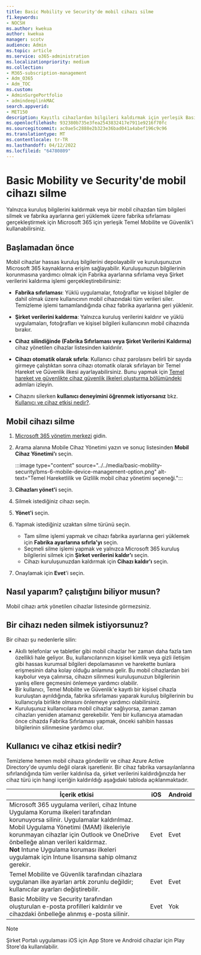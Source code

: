 ```yaml
---
title: Basic Mobility ve Security'de mobil cihazı silme
f1.keywords:
- NOCSH
ms.author: kwekua
author: kwekua
manager: scotv
audience: Admin
ms.topic: article
ms.service: o365-administration
ms.localizationpriority: medium
ms.collection:
- M365-subscription-management
- Adm_O365
- Adm_TOC
ms.custom:
- AdminSurgePortfolio
- admindeeplinkMAC
search.appverid:
- MET150
description: Kayıtlı cihazlardan bilgileri kaldırmak için yerleşik Basic Mobility ve Security'yi kullanın.
ms.openlocfilehash: 932380b735e3fea2543832417e7911e9216f70fc
ms.sourcegitcommit: ac0ae5c2888e2b323e36bad041a4abef196c9c96
ms.translationtype: MT
ms.contentlocale: tr-TR
ms.lasthandoff: 04/12/2022
ms.locfileid: "64780809"
---
```

# <a name="wipe-a-mobile-device-in-basic-mobility-and-security"></a>Basic Mobility ve Security'de mobil cihazı silme

Yalnızca kuruluş bilgilerini kaldırmak veya bir mobil cihazdan tüm bilgileri silmek ve fabrika ayarlarına geri yüklemek üzere fabrika sıfırlaması gerçekleştirmek için Microsoft 365 için yerleşik Temel Mobilite ve Güvenlik'i kullanabilirsiniz.

## <a name="before-you-begin"></a>Başlamadan önce

Mobil cihazlar hassas kuruluş bilgilerini depolayabilir ve kuruluşunuzun Microsoft 365 kaynaklarına erişim sağlayabilir. Kuruluşunuzun bilgilerinin korunmasına yardımcı olmak için Fabrika ayarlarına sıfırlama veya Şirket verilerini kaldırma işlemi gerçekleştirebilirsiniz:

- **Fabrika sıfırlaması**: Yüklü uygulamalar, fotoğraflar ve kişisel bilgiler de dahil olmak üzere kullanıcının mobil cihazındaki tüm verileri siler. Temizleme işlemi tamamlandığında cihaz fabrika ayarlarına geri yüklenir.

- **Şirket verilerini kaldırma**: Yalnızca kuruluş verilerini kaldırır ve yüklü uygulamaları, fotoğrafları ve kişisel bilgileri kullanıcının mobil cihazında bırakır.

- **Cihaz silindiğinde (Fabrika Sıfırlaması veya Şirket Verilerini Kaldırma)** cihaz yönetilen cihazlar listesinden kaldırılır.

- **Cihazı otomatik olarak sıfırla**: Kullanıcı cihaz parolasını belirli bir sayıda girmeye çalıştıktan sonra cihazı otomatik olarak sıfırlayan bir Temel Hareket ve Güvenlik ilkesi ayarlayabilirsiniz. Bunu yapmak için [Temel hareket ve güvenlikte cihaz güvenlik ilkeleri oluşturma bölümündeki](create-device-security-policies.md) adımları izleyin.

- Cihazını silerken **kullanıcı deneyimini öğrenmek istiyorsanız** bkz. [Kullanıcı ve cihaz etkisi nedir?](#whats-the-user-and-device-impact).

## <a name="wipe-a-mobile-device"></a>Mobil cihazı silme

1. [Microsoft 365 yönetim merkezi](../../admin/admin-overview/about-the-admin-center.md) gidin.

2. Arama alanına Mobile Cihaz Yönetimi yazın ve sonuç listesinden **Mobil Cihaz Yönetimi'ı** seçin.

    :::image type="content" source="../../media/basic-mobility-security/bms-6-mobile-device-management-option.png" alt-text="Temel Hareketlilik ve Gizlilik mobil cihaz yönetimi seçeneği.":::

3. **Cihazları yönet'i** seçin.

4. Silmek istediğiniz cihazı seçin.

5. **Yönet'i** seçin.

6. Yapmak istediğiniz uzaktan silme türünü seçin.

    - Tam silme işlemi yapmak ve cihazı fabrika ayarlarına geri yüklemek için **Fabrika ayarlarına sıfırla'yı** seçin.
    - Seçmeli silme işlemi yapmak ve yalnızca Microsoft 365 kuruluş bilgilerini silmek için **Şirket verilerini kaldır'ı** seçin.
    - Cihazı kuruluşunuzdan kaldırmak için **Cihazı kaldır'ı** seçin.

7. Onaylamak için **Evet**'i seçin.

## <a name="how-do-i-know-it-worked"></a>Nasıl yaparım? çalıştığını biliyor musun?

Mobil cihazı artık yönetilen cihazlar listesinde görmezsiniz.

## <a name="why-would-you-want-to-wipe-a-device"></a>Bir cihazı neden silmek istiyorsunuz?

Bir cihazı şu nedenlerle silin:

- Akıllı telefonlar ve tabletler gibi mobil cihazlar her zaman daha fazla tam özellikli hale geliyor. Bu, kullanıcılarınızın kişisel kimlik veya gizli iletişim gibi hassas kurumsal bilgileri depolamasının ve harekette bunlara erişmesinin daha kolay olduğu anlamına gelir. Bu mobil cihazlardan biri kaybolur veya çalınırsa, cihazın silinmesi kuruluşunuzun bilgilerinin yanlış ellere geçmesini önlemeye yardımcı olabilir.
- Bir kullanıcı, Temel Mobilite ve Güvenlik'e kayıtlı bir kişisel cihazla kuruluştan ayrıldığında, fabrika sıfırlaması yaparak kuruluş bilgilerinin bu kullanıcıyla birlikte olmasını önlemeye yardımcı olabilirsiniz.
- Kuruluşunuz kullanıcılara mobil cihazlar sağlıyorsa, zaman zaman cihazları yeniden atamanız gerekebilir. Yeni bir kullanıcıya atamadan önce cihazda Fabrika Sıfırlaması yapmak, önceki sahibin hassas bilgilerinin silinmesine yardımcı olur.

## <a name="whats-the-user-and-device-impact"></a>Kullanıcı ve cihaz etkisi nedir?

Temizleme hemen mobil cihaza gönderilir ve cihaz Azure Active Directory'de uyumlu değil olarak işaretlenir. Bir cihaz fabrika varsayılanlarına sıfırlandığında tüm veriler kaldırılsa da, şirket verilerini kaldırdığınızda her cihaz türü için hangi içeriğin kaldırıldığı aşağıdaki tabloda açıklanmaktadır.

|İçerik etkisi|iOS|Android|
|---|---|---|
|Microsoft 365 uygulama verileri, cihaz Intune Uygulama Koruma ilkeleri tarafından korunuyorsa silinir. Uygulamalar kaldırılmaz. Mobil Uygulama Yönetimi (MAM) ilkeleriyle korunmayan cihazlar için Outlook ve OneDrive önbelleğe alınan verileri kaldırmaz.<br/>**Not** Intune Uygulama koruması ilkeleri uygulamak için Intune lisansına sahip olmanız gerekir.|Evet|Evet|
|Temel Mobilite ve Güvenlik tarafından cihazlara uygulanan ilke ayarları artık zorunlu değildir; kullanıcılar ayarları değiştirebilir.|Evet|Evet|
|Basic Mobility ve Security tarafından oluşturulan e-posta profilleri kaldırılır ve cihazdaki önbelleğe alınmış e-posta silinir.|Evet|Yok|

> [!NOTE]
> Şirket Portalı uygulaması iOS için App Store ve Android cihazlar için Play Store'da kullanılabilir.
